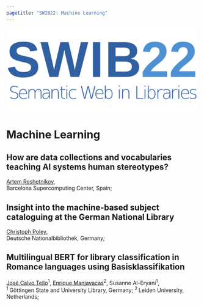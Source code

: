 ```yaml
---
pagetitle: "SWIB22: Machine Learning"
---
```


<div id="main">

![swib logo](../images/swib.png) 


# Machine Learning



## How are data collections and vocabularies teaching AI systems human stereotypes?

<u>Artem Reshetnikov</u>, <br />
Barcelona Supercomputing Center, Spain; 



## Insight into the machine-based subject cataloguing at the German National Library

<u>Christoph Poley</u>, <br />
Deutsche Nationalbibliothek, Germany; 



## Multilingual BERT for library classification in Romance languages using Basisklassifikation

<u>José Calvo Tello</u><sup>1</sup>, <u>Enrique Manjavacas</u><sup>2</sup>, Susanne Al-Eryani<sup>1</sup>, <br />
<sup>1 </sup>Göttingen State and University Library, Germany; <sup>2 </sup>Leiden University, Netherlands; 



